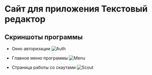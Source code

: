 # Сайт для приложения Текстовый редактор
 ## Скриншоты программы
 - Окно авторизации
 ![Auth](C:\Users\Евгений\Kamil\docs\a\1.png)

 - Главное меню программы
 ![Menu](C:\Users\Евгений\footclub\docs\a\2.png)
 - Страница работы со скаутами
 ![Scout](C:\Users\Евгений\footclub\docs\a\3.png)

